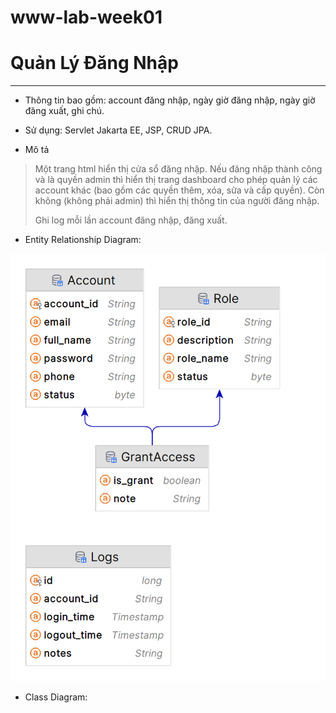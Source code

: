 # www-lab-week01
# Quản Lý Đăng Nhập
<hr>

- Thông tin bao gồm: account đăng nhập, ngày giờ
đăng nhập, ngày giờ đăng xuất, ghi chú.

- Sử dụng: Servlet Jakarta EE, JSP, CRUD JPA.
  
- Mô tả
  
 > Một trang html hiển thị cửa sổ đăng nhập. Nếu đăng nhập thành công và là quyền admin 
thì hiển thị trang dashboard cho phép quản lý các account khác (bao gồm các quyền thêm, 
xóa, sửa và cấp quyền). Còn không (không phải admin) thì hiển thị thông tin của người 
đăng nhập.
 >
 > Ghi log mỗi lần account đăng nhập, đăng xuất.
> 
-  Entity Relationship Diagram:

  ![ERD](/img/ERD.png)

  -  Class Diagram:
    
